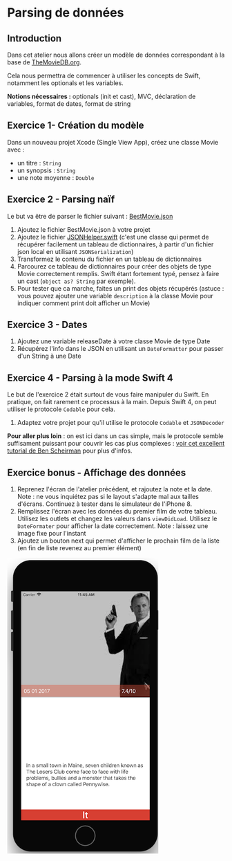 # Parsing de données

## Introduction

Dans cet atelier nous allons créer un modèle de données correspondant à la base de [TheMovieDB.org](https://www.themoviedb.org/).

Cela nous permettra de commencer à utiliser les concepts de Swift, notamment les optionals et les variables.

**Notions nécessaires :** optionals \(init et cast\), MVC, déclaration de variables, format de dates, format de string

## Exercice 1- Création du modèle

Dans un nouveau projet Xcode \(Single View App\), créez une classe Movie avec :

* un titre : `String`
* un synopsis : `String`
* une note moyenne : `Double`

## Exercice 2 - Parsing naïf

Le but va être de parser le fichier suivant : [BestMovie.json](/tutorialFiles/BestMovie.json)

1. Ajoutez le fichier BestMovie.json à votre projet 
2. Ajoutez le fichier [JSONHelper.swift](/tutorialFiles/JSONHelper.swift) \(c'est une classe qui permet de récupérer facilement un tableau de dictionnaires, à partir d'un fichier json local en utilisant `JSONSerialization`\)
3. Transformez le contenu du fichier en un tableau de dictionnaires
4. Parcourez ce tableau de dictionnaires pour créer des objets de type Movie correctement remplis. Swift étant fortement typé, pensez à faire un cast (`object as? String` par exemple).
5. Pour tester que ca marche, faites un print des objets récupérés (astuce : vous pouvez ajouter une variable `description`  à la classe Movie pour indiquer comment print doit afficher un Movie)

## Exercice 3 - Dates
1. Ajoutez une variable releaseDate à votre classe Movie de type Date
2. Récupérez l'info dans le JSON en utilisant un `DateFormatter` pour passer d'un String à une Date

## Exercice 4 - Parsing à la mode Swift 4

Le but de l'exercice 2 était surtout de vous faire manipuler du Swift. En pratique, on fait rarement ce processus à la main. Depuis Swift 4, on peut utiliser le protocole `Codable` pour cela.

1. Adaptez votre projet pour qu'il utilise le protocole `Codable` et `JSONDecoder`

**Pour aller plus loin** : on est ici dans un cas simple, mais le protocole semble suffisament puissant pour couvrir les cas plus complexes : [voir cet excellent tutorial de Ben Scheirman](http://benscheirman.com/2017/06/ultimate-guide-to-json-parsing-with-swift-4/)  pour plus d'infos.

## Exercice bonus - Affichage des données

1. Reprenez l'écran de l'atelier précédent, et rajoutez la note et la date. Note : ne vous inquiétez pas si le layout s'adapte mal aux tailles d'écrans. Continuez à tester dans le simulateur de l'iPhone 8.
2. Remplissez l'écran avec les données du premier film de votre tableau. Utilisez les outlets et changez les valeurs dans `viewDidLoad`. Utilisez le `DateFormater` pour afficher la date correctement.
Note : laissez une image fixe pour l'instant
3. Ajoutez un bouton next qui permet d'afficher le prochain film de la liste (en fin de liste revenez au premier élément)

![](/assets/Parsing_Bonus.png)
